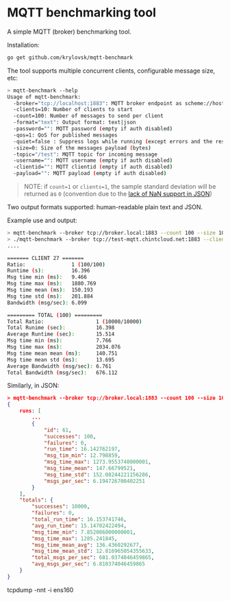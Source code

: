MQTT benchmarking tool
=========

A simple MQTT (broker) benchmarking tool.

Installation:

```sh
go get github.com/krylovsk/mqtt-benchmark
```

The tool supports multiple concurrent clients, configurable message size, etc:

```sh
> mqtt-benchmark --help
Usage of mqtt-benchmark:
  -broker="tcp://localhost:1883": MQTT broker endpoint as scheme://host:port
  -clients=10: Number of clients to start
  -count=100: Number of messages to send per client
  -format="text": Output format: text|json
  -password="": MQTT password (empty if auth disabled)
  -qos=1: QoS for published messages
  -quiet=false : Suppress logs while running (except errors and the result)
  -size=0: Size of the messages payload (bytes)
  -topic="/test": MQTT topic for incoming message
  -username="": MQTT username (empty if auth disabled)
  -clientid="": MQTT clientid (empty if auth disabled)
  -payload="": MQTT payload (empty if auth disabled)
```

> NOTE: if `count=1` or `clients=1`, the sample standard deviation will be returned as `0` (convention due to the [lack of NaN support in JSON](https://tools.ietf.org/html/rfc4627#section-2.4))

Two output formats supported: human-readable plain text and JSON.

Example use and output:

```sh
> mqtt-benchmark --broker tcp://broker.local:1883 --count 100 --size 100 --clients 100 --qos 2 --format text
> ./mqtt-benchmark --broker tcp://test-mqtt.chintcloud.net:1883 --clients 10 --count 10 --qos 1 --topic v2/device/telemetry --clientid jcpBwOWRUH/*123 --username dH009wv98UgGfSBaoFIq --payload '{"temperature": 36.3}'
....

======= CLIENT 27 =======
Ratio:               1 (100/100)
Runtime (s):         16.396
Msg time min (ms):   9.466
Msg time max (ms):   1880.769
Msg time mean (ms):  150.193
Msg time std (ms):   201.884
Bandwidth (msg/sec): 6.099

========= TOTAL (100) =========
Total Ratio:                 1 (10000/10000)
Total Runime (sec):          16.398
Average Runtime (sec):       15.514
Msg time min (ms):           7.766
Msg time max (ms):           2034.076
Msg time mean mean (ms):     140.751
Msg time mean std (ms):      13.695
Average Bandwidth (msg/sec): 6.761
Total Bandwidth (msg/sec):   676.112
```

Similarly, in JSON:

```json
> mqtt-benchmark --broker tcp://broker.local:1883 --count 100 --size 100 --clients 100 --qos 2 --format json --quiet
{
    runs: [
        ...
        {
            "id": 61,
            "successes": 100,
            "failures": 0,
            "run_time": 16.142762197,
            "msg_tim_min": 12.798859,
            "msg_time_max": 1273.9553740000001,
            "msg_time_mean": 147.66799521,
            "msg_time_std": 152.08244221156286,
            "msgs_per_sec": 6.194726700402251
        }
    ],
    "totals": {
        "successes": 10000,
        "failures": 0,
        "total_run_time": 16.153741746,
        "avg_run_time": 15.14702422494,
        "msg_time_min": 7.852086000000001,
        "msg_time_max": 1285.241845,
        "msg_time_mean_avg": 136.4360292677,
        "msg_time_mean_std": 12.816965054355633,
        "total_msgs_per_sec": 681.0374046459865,
        "avg_msgs_per_sec": 6.810374046459865
    }
}
```
tcpdump -nnt -i ens160